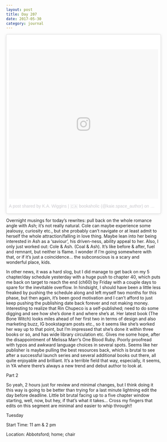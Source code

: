 ```yaml
---
layout: post
title: Day 207
date: 2017-05-30
category: journal
---
```


<blockquote class="instagram-media" data-instgrm-version="7" style=" background:#FFF; border:0; border-radius:3px; box-shadow:0 0 1px 0 rgba(0,0,0,0.5),0 1px 10px 0 rgba(0,0,0,0.15); margin: 1px; max-width:658px; padding:0; width:99.375%; width:-webkit-calc(100% - 2px); width:calc(100% - 2px);"><div style="padding:8px;"> <div style=" background:#F8F8F8; line-height:0; margin-top:40px; padding:50.0% 0; text-align:center; width:100%;"> <div style=" background:url(data:image/png;base64,iVBORw0KGgoAAAANSUhEUgAAACwAAAAsCAMAAAApWqozAAAABGdBTUEAALGPC/xhBQAAAAFzUkdCAK7OHOkAAAAMUExURczMzPf399fX1+bm5mzY9AMAAADiSURBVDjLvZXbEsMgCES5/P8/t9FuRVCRmU73JWlzosgSIIZURCjo/ad+EQJJB4Hv8BFt+IDpQoCx1wjOSBFhh2XssxEIYn3ulI/6MNReE07UIWJEv8UEOWDS88LY97kqyTliJKKtuYBbruAyVh5wOHiXmpi5we58Ek028czwyuQdLKPG1Bkb4NnM+VeAnfHqn1k4+GPT6uGQcvu2h2OVuIf/gWUFyy8OWEpdyZSa3aVCqpVoVvzZZ2VTnn2wU8qzVjDDetO90GSy9mVLqtgYSy231MxrY6I2gGqjrTY0L8fxCxfCBbhWrsYYAAAAAElFTkSuQmCC); display:block; height:44px; margin:0 auto -44px; position:relative; top:-22px; width:44px;"></div></div><p style=" color:#c9c8cd; font-family:Arial,sans-serif; font-size:14px; line-height:17px; margin-bottom:0; margin-top:8px; overflow:hidden; padding:8px 0 7px; text-align:center; text-overflow:ellipsis; white-space:nowrap;"><a href="https://www.instagram.com/p/BTsVca2l-7j/" style=" color:#c9c8cd; font-family:Arial,sans-serif; font-size:14px; font-style:normal; font-weight:normal; line-height:17px; text-decoration:none;" target="_blank">A post shared by K.A. Wiggins | 🇨🇦 bookaholic (@kaie.space_author)</a> on <time style=" font-family:Arial,sans-serif; font-size:14px; line-height:17px;" datetime="2017-05-05T01:46:42+00:00">May 4, 2017 at 6:46pm PDT</time></p></div></blockquote>
<script async defer src="//platform.instagram.com/en_US/embeds.js"></script>

Overnight musings for today’s rewrites: pull back on the whole romance angle with Ash; it’s not really natural. Cole can maybe experience some jealousy, curiosity etc., but she probably can’t navigate or at least admit to herself the whole attraction/falling in love thing. Maybe lean into her being interested in Ash as a ‘saviour’, his driven-ness, ability appeal to her. Also, I only just worked out: Cole & Ash. (Coal & Ash). It’s like before & after, fuel and remnant, but neither is flame. I wonder if I’m going somewhere with that, or if it’s just a coincidence… the subconscious is a scary and wonderful place, kids.

In other news, it was a hard slog, but I did manage to get back on my 5 chapter/day schedule yesterday with a huge push to chapter 40, which puts me back on target to reach the end (ch60) by Friday with a couple days to spare for the inevitable overflow. In hindsight, I should have been a little less freaked by pushing the schedule along and left myself two months for this phase, but then again, it’s been good motivation and I can’t afford to just keep pushing the publishing date back forever and not making money. Interesting to realize that Rin Chupeco is a self-published; need to do some digging and see how she’s done it and where she’s at. Her latest book (The Bone Witch) looks miles ahead of her first two in terms of design and also marketing buzz, IG bookstagram posts etc., so it seems like she’s worked her way up to that point, but I’m impressed that she’s done it within three books or so, and has wide library circulation etc. Gives me some hope, after the disappointment of Melissa Marr’s One Blood Ruby. Poorly proofread with typos and awkward language choices in several spots. Seems like her publisher is maybe pulling the best resources back, which is brutal to see after a successful launch series and several additional books out there, all quite enjoyable and brilliant. It’s a terrible field that way, especially, it seems, in YA where there’s always a new trend and debut author to look at.

Part 2

So yeah, 2 hours just for review and minimal changes, but I think doing it this way is going to be better than trying for a last minute lightning edit the day before deadline. Little bit brutal facing up to a five chapter window starting, well, now, but hey, if that’s what it takes… Cross my fingers that edits on this segment are minimal and easier to whip through!!

Tuesday

Start Time: 11 am & 2 pm

Location: Abbotsford; home; chair
